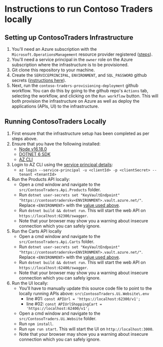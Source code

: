 # Instructions to run Contoso Traders locally

## Setting up ContosoTraders Infrastructure

1. You'll need an Azure subscription with the `Microsoft.OperationsManagement` resource provider registered ([steps](https://learn.microsoft.com/en-us/azure/azure-resource-manager/troubleshooting/error-register-resource-provider?tabs=azure-portal)).
2. You'll need a service principal in the `owner` role on the Azure subscription where the infrastructure is to be provisioned.
3. Git clone this repository to your machine.
4. Create the `SERVICEPRINCIPAL`, `ENVIRONMENT`, and `SQL_PASSWORD` github secrets ([instructions here](./App-Deployment-Guide)).
5. Next, run the `contoso-traders-provisioning-deployment` github workflow. You can do this by going to the github repo's `Actions` tab, selecting the workflow, and clicking on the `Run workflow` button. This will both provision the infrastructure on Azure as well as deploy the applications (APIs, UI) to the infrastructure.

## Running ContosoTraders Locally

1. First ensure that the infrastructure setup has been completed as per steps above.
2. Ensure that you have the following installed:
   * [Node v16.18.0](https://nodejs.org/download/release/v16.8.0/)
   * [DOTNET 6 SDK](https://dotnet.microsoft.com/en-us/download/dotnet/6.0)
   * [AZ CLI](https://learn.microsoft.com/en-us/cli/azure/install-azure-cli)
3. Login to AZ CLI using the [service principal details](./github-secrets.md):
   * `az login --service-principal -u <clientId> -p <clientSecret> --tenant <tenantId>`
4. Run the Products API locally:
   * Open a cmd window and navigate to the `src/ContosoTraders.Api.Products` folder.
   * Run `dotnet user-secrets set "KeyVaultEndpoint" "https://contosotraderskv<ENVIRONMENT>.vault.azure.net/"`. Replace `<ENVIRONMENT>` with the [value used above](./github-secrets.md).
   * Run `dotnet build && dotnet run`. This will start the web API on `https://localhost:62300/swagger`.
   * Note that your browser may show you a warning about insecure connection which you can safely ignore.
5. Run the Carts API locally
   * Open a cmd window and navigate to the `src/ContosoTraders.Api.Carts` folder.
   * Run `dotnet user-secrets set "KeyVaultEndpoint" "https://contosotraderskv<ENVIRONMENT>.vault.azure.net/"`. Replace `<ENVIRONMENT>` with the [value used above](./github-secrets.md).
   * Run `dotnet build && dotnet run`. This will start the web API on `https://localhost:62400/swagger`.
   * Note that your browser may show you a warning about insecure connection which you can safely ignore.
6. Run the UI locally:
   * You'll have to manually update this source code file to point to the locally running APIs above: `src\ContosoTraders.Ui.Website\.env`
     * line #01: `const APIUrl = 'https://localhost:62300/v1';`
     * line #02: `const APIUrlShoppingCart = 'https://localhost:62400/v1';`
   * Open a cmd window and navigate to the `src/ContosoTraders.Ui.Website` folder.
   * Run `npm install`.
   * Run `npm run start`. This will start the UI on `http://localhost:3000`.
   * Note that your browser may show you a warning about insecure connection which you can safely ignore.
